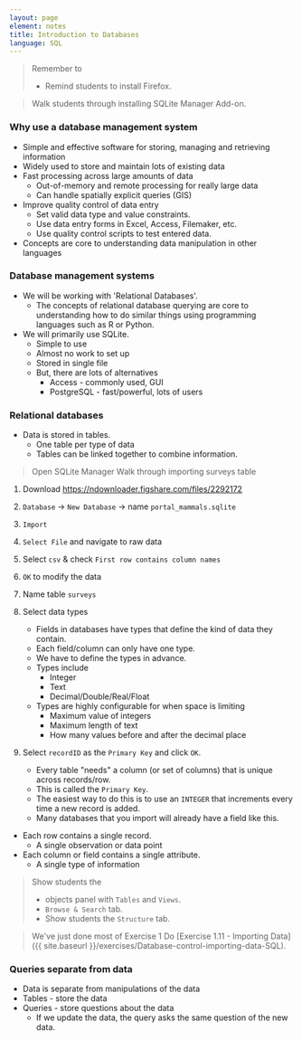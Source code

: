 ```yaml
---
layout: page
element: notes
title: Introduction to Databases
language: SQL
---
```


> Remember to 
>
> * Remind students to install Firefox.

> Walk students through installing SQLite Manager Add-on.

### Why use a database management system

* Simple and effective software for storing, managing and retrieving information
* Widely used to store and maintain lots of existing data
* Fast processing across large amounts of data
    * Out-of-memory and remote processing for really large data
    * Can handle spatially explicit queries (GIS)
* Improve quality control of data entry
    * Set valid data type and value constraints.
    * Use data entry forms in  Excel, Access, Filemaker, etc.
    * Use quality control scripts to test entered data.
* Concepts are core to understanding data manipulation in other languages

### Database management systems

* We will be working with 'Relational Databases'.
    * The concepts of relational database querying are core to understanding 
      how to do similar things using programming languages such as R or Python.
* We will primarily use SQLite.
    * Simple to use 
    * Almost no work to set up
    * Stored in single file
    * But, there are lots of alternatives
	  * Access - commonly used, GUI
	  * PostgreSQL - fast/powerful, lots of users

### Relational databases

* Data is stored in tables.
    * One table per type of data
    * Tables can be linked together to combine information.

> Open SQLite Manager
> Walk through importing surveys table

1. Download https://ndownloader.figshare.com/files/2292172
2. `Database` -> `New Database` -> name `portal_mammals.sqlite`
3. `Import`
4. `Select File` and navigate to raw data
5. Select `csv` & check `First row contains column names`
6. `OK` to modify the data
7. Name table `surveys`
8. Select data types

    * Fields in databases have types that define the kind of data they contain.
    * Each field/column can only have one type.
    * We have to define the types in advance.
    * Types include
        * Integer
        * Text
        * Decimal/Double/Real/Float
    * Types are highly configurable for when space is limiting
        * Maximum value of integers
        * Maximum length of text
        * How many values before and after the decimal place
9. Select `recordID` as the `Primary Key` and click `OK`.

    * Every table "needs" a column (or set of columns) that is unique across
      records/row.
    * This is called the `Primary Key`.
    * The easiest way to do this is to use an `INTEGER` that increments every time a
      new record is added.
    * Many databases that you import will already have a field like this.

* Each row contains a single record.
    * A single observation or data point
* Each column or field contains a single attribute.
    * A single type of information

> Show students the
>
> * objects panel with `Tables` and `Views`.
> * `Browse & Search` tab.
> * Show students the `Structure` tab.

> We've just done most of Exercise 1
> Do [Exercise 1.11 - Importing Data]({{ site.baseurl }}/exercises/Database-control-importing-data-SQL).


### Queries separate from data

* Data is separate from manipulations of the data
* Tables - store the data
* Queries - store questions about the data
    * If we update the data, the query asks the same question of the new data.
